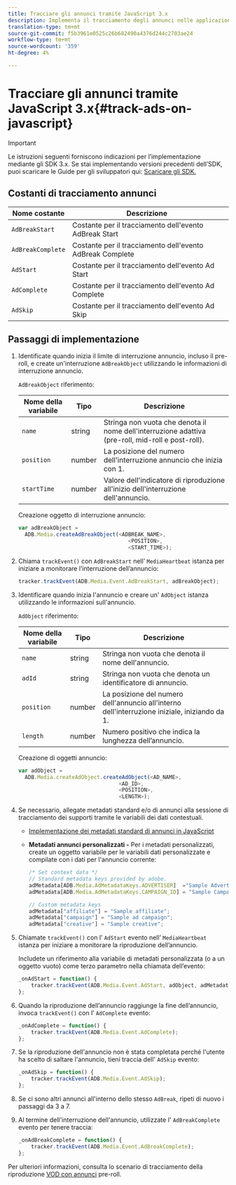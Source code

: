 ```yaml
---
title: Tracciare gli annunci tramite JavaScript 3.x
description: Implementa il tracciamento degli annunci nelle applicazioni del browser (JS) tramite Media SDK.
translation-type: tm+mt
source-git-commit: f5b3961e0525c26b682490a4376d244c2703ae24
workflow-type: tm+mt
source-wordcount: '359'
ht-degree: 4%

---
```



# Tracciare gli annunci tramite JavaScript 3.x{#track-ads-on-javascript}

>[!IMPORTANT]
>
>Le istruzioni seguenti forniscono indicazioni per l’implementazione mediante gli SDK 3.x. Se stai implementando versioni precedenti dell’SDK, puoi scaricare le Guide per gli sviluppatori qui: [Scaricare gli SDK.](/help/sdk-implement/download-sdks.md)

## Costanti di tracciamento annunci

| Nome costante | Descrizione   |
|---|---|
| `AdBreakStart` | Costante per il tracciamento dell&#39;evento AdBreak Start |
| `AdBreakComplete` | Costante per il tracciamento dell&#39;evento AdBreak Complete |
| `AdStart` | Costante per il tracciamento dell&#39;evento Ad Start |
| `AdComplete` | Costante per il tracciamento dell&#39;evento Ad Complete |
| `AdSkip` | Costante per il tracciamento dell&#39;evento Ad Skip |

## Passaggi di implementazione

1. Identificate quando inizia il limite di interruzione annuncio, incluso il pre-roll, e create un&#39;interruzione `AdBreakObject` utilizzando le informazioni di interruzione annuncio.

   `AdBreakObject` riferimento:

   | Nome della variabile | Tipo | Descrizione |
   | --- | --- | --- |
   | `name` | string | Stringa non vuota che denota il nome dell&#39;interruzione adattiva (pre-roll, mid-roll e post-roll). |
   | `position` | number | La posizione del numero dell&#39;interruzione annuncio che inizia con 1. |
   | `startTime` | number | Valore dell&#39;indicatore di riproduzione all&#39;inizio dell&#39;interruzione dell&#39;annuncio. |

   Creazione oggetto di interruzione annuncio:

   ```js
   var adBreakObject =
     ADB.Media.createAdBreakObject(<ADBREAK_NAME>,
                                      <POSITION>,
                                      <START_TIME>);
   ```

1. Chiama `trackEvent()` con `AdBreakStart` nell’ `MediaHeartbeat` istanza per iniziare a monitorare l’interruzione dell’annuncio:

   ```js
   tracker.trackEvent(ADB.Media.Event.AdBreakStart, adBreakObject);
   ```

1. Identificare quando inizia l&#39;annuncio e creare un&#39; `AdObject` istanza utilizzando le informazioni sull&#39;annuncio.

   `AdObject` riferimento:

   | Nome della variabile | Tipo | Descrizione |
   | --- | --- | --- |
   | `name` | string | Stringa non vuota che denota il nome dell&#39;annuncio. |
   | `adId` | string | Stringa non vuota che denota un identificatore di annuncio. |
   | `position` | number | La posizione del numero dell&#39;annuncio all&#39;interno dell&#39;interruzione iniziale, iniziando da 1. |
   | `length` | number | Numero positivo che indica la lunghezza dell’annuncio. |

   Creazione di oggetti annuncio:

   ```js
   var adObject =
     ADB.Media.createAdObject.createAdObject(<AD_NAME>,
                                   <AD_ID>,
                                   <POSITION>,
                                   <LENGTH>);
   ```

1. Se necessario, allegate metadati standard e/o di annunci alla sessione di tracciamento dei supporti tramite le variabili dei dati contestuali.

   * [Implementazione dei metadati standard di annunci in JavaScript](/help/sdk-implement/track-ads/impl-std-ad-metadata/impl-std-ad-metadata-js.md)
   * **Metadati annunci personalizzati -** Per i metadati personalizzati, create un oggetto variabile per le variabili dati personalizzate e compilate con i dati per l&#39;annuncio corrente:

      ```js
      /* Set context data */
      // Standard metadata keys provided by adobe.
      adMetadata[ADB.Media.AdMetadataKeys.ADVERTISER]  ="Sample Advertiser";
      adMetadata[ADB.Media.AdMetadataKeys.CAMPAIGN_ID] = "Sample Campaign";
      
      // Custom metadata keys
      adMetadata["affiliate"] = "Sample affiliate";
      adMetadata["campaign"] = "Sample ad campaign";
      adMetadata["creative"] = "Sample creative";
      ```

1. Chiamate `trackEvent()` con l’ `AdStart` evento nell’ `MediaHeartbeat` istanza per iniziare a monitorare la riproduzione dell’annuncio.

   Includete un riferimento alla variabile di metadati personalizzata (o a un oggetto vuoto) come terzo parametro nella chiamata dell’evento:

   ```js
   _onAdStart = function() {
       tracker.trackEvent(ADB.Media.Event.AdStart, adObject, adMetadata);
   };
   ```

1. Quando la riproduzione dell’annuncio raggiunge la fine dell’annuncio, invoca `trackEvent()` con l’ `AdComplete` evento:

   ```js
   _onAdComplete = function() {
       tracker.trackEvent(ADB.Media.Event.AdComplete);
   };
   ```

1. Se la riproduzione dell&#39;annuncio non è stata completata perché l&#39;utente ha scelto di saltare l&#39;annuncio, tieni traccia dell&#39; `AdSkip` evento:

   ```js
   _onAdSkip = function() {
       tracker.trackEvent(ADB.Media.Event.AdSkip);
   };
   ```

1. Se ci sono altri annunci all&#39;interno dello stesso `AdBreak`, ripeti di nuovo i passaggi da 3 a 7.
1. Al termine dell&#39;interruzione dell&#39;annuncio, utilizzate l&#39; `AdBreakComplete` evento per tenere traccia:

   ```js
   _onAdBreakComplete = function() {
       tracker.trackEvent(ADB.Media.Event.AdBreakComplete);
   };
   ```

Per ulteriori informazioni, consulta lo scenario di tracciamento della riproduzione [VOD con annunci](/help/sdk-implement/tracking-scenarios/vod-preroll-ads.md) pre-roll.
